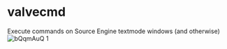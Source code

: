 # valvecmd
Execute commands on Source Engine textmode windows (and otherwise)
![bQqmAuQ 1](https://user-images.githubusercontent.com/207340/125543878-5b40c556-6816-4091-b45c-dab7377c43cb.png)

